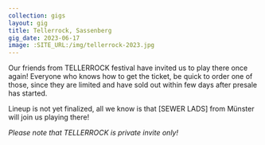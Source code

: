 ```yaml
---
collection: gigs
layout: gig
title: Tellerrock, Sassenberg
gig_date: 2023-06-17
image: :SITE_URL:/img/tellerrock-2023.jpg
---
```


Our friends from TELLERROCK festival have invited us to play there once again! Everyone who knows how to get the ticket, be quick to order one of those, since they are limited and have sold out within few days after presale has started.

Lineup is not yet finalized, all we know is that [SEWER LADS] from Münster will join us playing there!

*Please note that TELLERROCK is private invite only!*
